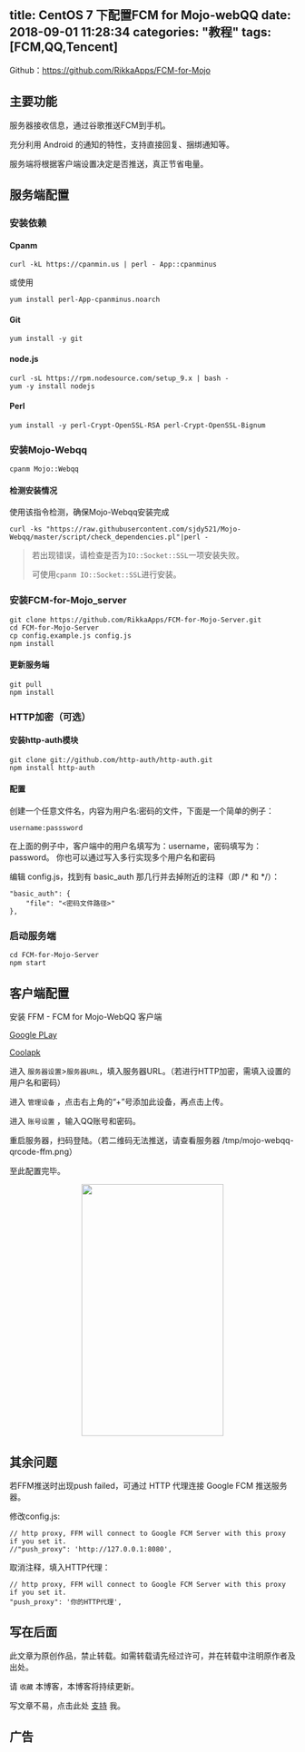 title: CentOS 7 下配置FCM for Mojo-webQQ
date: 2018-09-01 11:28:34
categories: "教程"
tags: [FCM,QQ,Tencent]
---
Github：https://github.com/RikkaApps/FCM-for-Mojo

## 主要功能

服务器接收信息，通过谷歌推送FCM到手机。

充分利用 Android 的通知的特性，支持直接回复、捆绑通知等。

服务端将根据客户端设置决定是否推送，真正节省电量。

## 服务端配置

### 安装依赖

#### Cpanm
    curl -kL https://cpanmin.us | perl - App::cpanminus

或使用

    yum install perl-App-cpanminus.noarch

#### Git

    yum install -y git

#### node.js

    curl -sL https://rpm.nodesource.com/setup_9.x | bash -
    yum -y install nodejs

#### Perl

    yum install -y perl-Crypt-OpenSSL-RSA perl-Crypt-OpenSSL-Bignum

### 安装Mojo-Webqq

    cpanm Mojo::Webqq

#### 检测安装情况
使用该指令检测，确保Mojo-Webqq安装完成

    curl -ks "https://raw.githubusercontent.com/sjdy521/Mojo-Webqq/master/script/check_dependencies.pl"|perl -
>若出现错误，请检查是否为`IO::Socket::SSL`一项安装失败。
>
>可使用`cpanm IO::Socket::SSL`进行安装。

### 安装FCM-for-Mojo_server

    git clone https://github.com/RikkaApps/FCM-for-Mojo-Server.git
    cd FCM-for-Mojo-Server
    cp config.example.js config.js
    npm install

#### 更新服务端

    git pull
    npm install

### HTTP加密（可选）

#### 安装http-auth模块

    git clone git://github.com/http-auth/http-auth.git
    npm install http-auth

#### 配置

创建一个任意文件名，内容为用户名:密码的文件，下面是一个简单的例子：

    username:passsword
在上面的例子中，客户端中的用户名填写为：username，密码填写为：password。 你也可以通过写入多行实现多个用户名和密码

编辑 config.js，找到有 basic_auth 那几行并去掉附近的注释（即 /* 和 */）：

	"basic_auth": {
		"file": "<密码文件路径>"
	},

### 启动服务端
    cd FCM-for-Mojo-Server
    npm start

## 客户端配置

安装 FFM - FCM for Mojo-WebQQ 客户端

[Google PLay](https://play.google.com/store/apps/details?id=moe.shizuku.fcmformojo)

[Coolapk](https://www.coolapk.com/apk/moe.shizuku.fcmformojo)

进入 `服务器设置`>`服务器URL`，填入服务器URL。（若进行HTTP加密，需填入设置的用户名和密码）

进入 `管理设备` ，点击右上角的“+”号添加此设备，再点击上传。

进入 `账号设置` ，输入QQ账号和密码。

重启服务器，扫码登陆。（若二维码无法推送，请查看服务器 /tmp/mojo-webqq-qrcode-ffm.png）

至此配置完毕。

<div align=center>
<img src="https://ojhdt-1257115336.cos.ap-guangzhou.myqcloud.com/img/20180901/1.png" width="250" height="444" />
</div>

## 其余问题
若FFM推送时出现push failed，可通过 HTTP 代理连接 Google FCM 推送服务器。

修改config.js:

    // http proxy, FFM will connect to Google FCM Server with this proxy if you set it.
    //"push_proxy": 'http://127.0.0.1:8080',

取消注释，填入HTTP代理：

    // http proxy, FFM will connect to Google FCM Server with this proxy if you set it.
    "push_proxy": '你的HTTP代理',

## 写在后面
此文章为原创作品，禁止转载。如需转载请先经过许可，并在转载中注明原作者及出处。

请 `收藏` 本博客，本博客将持续更新。

写文章不易，点击此处 [支持](https://ojhdt.club/donate) 我。

## 广告
<script async src="//pagead2.googlesyndication.com/pagead/js/adsbygoogle.js"></script>
<ins class="adsbygoogle"
     style="display:block; text-align:center;"
     data-ad-layout="in-article"
     data-ad-format="fluid"
     data-ad-client="ca-pub-1043177129475579"
     data-ad-slot="7254716173"></ins>
<script>
     (adsbygoogle = window.adsbygoogle || []).push({});
</script>
